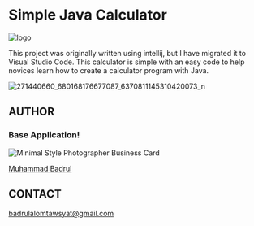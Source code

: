 # Simple Java Calculator

![logo](https://user-images.githubusercontent.com/97453992/160028498-117568f6-774f-4719-9283-0bc15c65419c.png)


This project was originally written using intellij, but I have migrated it to Visual Studio Code.
This calculator is simple with an easy code to help novices learn how to create a calculator program with Java.

  
![271440660_680168176677087_6370811145310420073_n](https://user-images.githubusercontent.com/97453992/160028604-b10758f7-c3c0-467d-9e9c-23eabe5c0585.png)





## AUTHOR

### Base Application!

![Minimal Style Photographer Business Card](https://user-images.githubusercontent.com/97453992/160029551-55a953e6-ef95-423f-9d2a-3873d5b7e364.gif)

[Muhammad Badrul](https://user-images.githubusercontent.com/97453992/160028716-b017b5d5-3eb5-4d47-8e22-7382e7e8b2fd.jpg)


## CONTACT

badrulalomtawsyat@gmail.com



